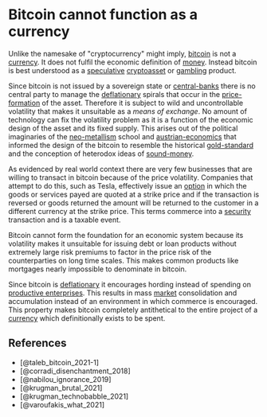 # Bitcoin cannot function as a currency
Unlike the namesake of "cryptocurrency" might imply, [bitcoin](../concepts/bitcoin.md) is not a [currency](../concepts/currency.md). It does not fulfil the economic definition of [money](../concepts/money.md).  Instead bitcoin is best understood as a  [speculative](../concepts/speculation.md) [cryptoasset](../concepts/cryptoasset.md) or [gambling](../concepts/gambling.md) product.

Since bitcoin is not issued by a sovereign state or [central-banks](../concepts/central-banks.md) there is no central party to manage the [deflationary](../concepts/deflationary.md) spirals that occur in the [price-formation](../concepts/price-formation.md) of the asset. Therefore it is subject to wild and uncontrollable volatility that makes it unsuitable as a *means of exchange*. No amount of technology can fix the volatility problem as it is a function of the economic design of the asset and its fixed supply. This arises out of the political imaginaries of the [neo-metallism](../notes/neo-metallism.md) school and [austrian-economics](../concepts/ideologies/austrian-economics.md) that informed the design of the bitcoin to resemble the historical [gold-standard](../concepts/gold-standard.md) and the conception of heterodox ideas of [sound-money](../concepts/sound-money.md). 

As evidenced by real world context there are very few businesses that are willing to transact in bitcoin because of the price volatility. Companies that attempt to do this, such as Tesla, effectively issue an [option](../concepts/derivative.md) in which the goods or services payed are quoted at a strike price and if the transaction is reversed or goods returned the amount will be returned to the customer in a different currency at the strike price. This terms commerce into a [security](../concepts/security.md) transaction and is a taxable event.

Bitcoin cannot form the foundation for an economic system because its volatility makes it unsuitable for issuing debt or loan products without extremely large risk premiums to factor in the price risk of the counterparties on long time scales. This makes common products like mortgages nearly impossible to denominate in bitcoin.

Since bitcoin is [deflationary](../concepts/deflationary.md) it encourages hording instead of spending on [productive enterprises](../concepts/productive-asset.md). This results in mass [market](../concepts/market.md) consolidation and accumulation instead of an environment in which commerce is encouraged. This property makes bitcoin completely antithetical to the entire project of a [currency](../concepts/currency.md) which definitionally exists to be spent.

## References
* [@taleb_bitcoin_2021-1]
* [@corradi_disenchantment_2018]
* [@nabilou_ignorance_2019]
* [@krugman_brutal_2021]
* [@krugman_technobabble_2021]
* [@varoufakis_what_2021]